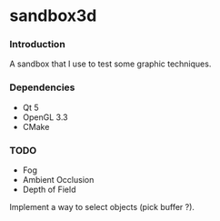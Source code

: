 sandbox3d
=========

### Introduction

A sandbox that I use to test some graphic techniques.

### Dependencies

- Qt 5
- OpenGL 3.3
- CMake

### TODO

- Fog
- Ambient Occlusion
- Depth of Field

Implement a way to select objects (pick buffer ?).
